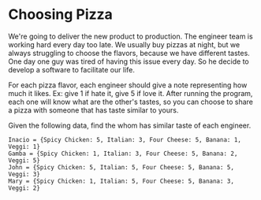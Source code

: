 # Choosing Pizza

We're going to deliver the new product to production.
The engineer team is working hard every day too late.
We usually buy pizzas at night, but we always struggling to choose the flavors, because we have different tastes.
One day one guy was tired of having this issue every day. So he decide to develop a software to facilitate our life.

For each pizza flavor, each engineer should give a note representing how much it likes. Ex: give 1 if hate it, give 5 if love it.
After running the program, each one will know what are the other's tastes, so you can choose to share a pizza with someone that has taste similar to yours.

Given the following data, find the whom has similar taste of each engineer.

``` 
Inacio = {Spicy Chicken: 5, Italian: 3, Four Cheese: 5, Banana: 1, Veggi: 1}
Gamba = {Spicy Chicken: 1, Italian: 3, Four Cheese: 5, Banana: 2, Veggi: 5}
John = {Spicy Chicken: 5, Italian: 5, Four Cheese: 5, Banana: 5, Veggi: 3}
Mary = {Spicy Chicken: 1, Italian: 5, Four Cheese: 5, Banana: 3, Veggi: 2}
``` 